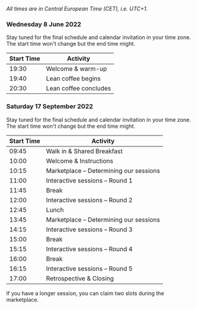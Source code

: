 <!--
.. title: Schedule
.. slug: schedule
.. date: 2021-05-14 13:14:47 UTC
.. tags: 
.. category: 
.. link: 
.. description: Friends of Good Software (FroGS) open space conference - schedule
.. type: text
-->

*All times are in Central European Time (CET), i.e. UTC+1.*

### <a name="schedule-evening"></a>Wednesday 8 June 2022
Stay tuned for the final schedule and calendar invitation in your time zone. The start time won't change but the end time might.

<table class="table table-sm" style="max-width:600px">
  <thead class="thead-light">
    <tr>
      <th scope="col">Start Time</th>
      <th scope="col">Activity</th>
    </tr>
  </thead>
  <tbody>
    <tr class="sched-green">
  		<td>19:30</td>
  		<td>Welcome & warm-up</td>
    </tr>
    <tr class="sched-purple">
      <td>19:40</td>
      <td>Lean coffee begins</td>
    </tr>
    <tr>
      <td>20:30</td>
      <td>Lean coffee concludes</td>
    </tr>
  </tbody>
</table>


### <a name="schedule-conference"></a>Saturday 17 September 2022

Stay tuned for the final schedule and calendar invitation in your time zone. The start time won't change but the end time might.

<table class="table table-sm" style="max-width:600px">
  <thead class="thead-light">
    <tr>
      <th scope="col">Start Time</th>
      <th scope="col">Activity</th>
    </tr>
  </thead>
  <tbody>
    <tr>
      <td>09:45</td>
      <td>Walk in & Shared Breakfast</td>
    </tr>
    <tr class="sched-green">
      <td>10:00</td>
      <td>Welcome & Instructions</td>
    </tr>
    <tr class="sched-green">
      <td>10:15</td>
      <td>Marketplace – Determining our sessions</td>
    </tr>
    <tr class="sched-purple">
      <td>11:00</td>
      <td>Interactive sessions – Round 1</td>
    </tr>
    <tr>
      <td>11:45</td>
      <td>Break</td>
    </tr>
    <tr class="sched-purple">
      <td>12:00</td>
      <td>Interactive sessions – Round 2</td>
    </tr>
    <tr>
      <td>12:45</td>
      <td>Lunch</td>
    </tr>
    <tr class="sched-green">
      <td>13:45</td>
      <td>Marketplace – Determining our sessions</td>
    </tr>
    <tr class="sched-purple">
      <td>14:15</td>
      <td>Interactive sessions – Round 3</td>
    </tr>
    <tr>
      <td>15:00</td>
      <td>Break</td>
    </tr>
    <tr class="sched-purple">
      <td>15:15</td>
      <td>Interactive sessions – Round 4</td>
    </tr>
    <tr>
      <td>16:00</td>
      <td>Break</td>
    </tr>
    <tr class="sched-purple">
      <td>16:15</td>
      <td>Interactive sessions – Round 5</td>
    </tr>
    <tr class="sched-green">
      <td>17:00</td>
      <td>Retrospective & Closing</td>
    </tr>
  </tbody>
</table>

If you have a longer session, you can claim two slots during the marketplace.
